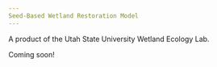 ```yaml
---
Seed-Based Wetland Restoration Model
---
```


A product of the Utah State University Wetland Ecology Lab.

Coming soon!
